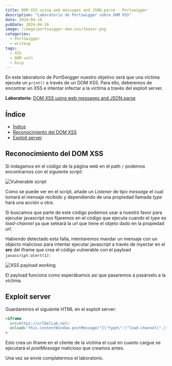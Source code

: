 ```yaml
---
title: DOM XSS using web messages and JSON.parse - Portswigger
description: "Laboratorio de Portswigger sobre DOM XSS"
date: 2024-04-16
pubDate: 2024-04-16
image: /image/portswigger-dom-xss/teaser.png
categories:
  - PortSwigger
  - writeup
tags:
  - XSS
  - DOM vuln
  - bscp
---
```


En este laboratorio de PortSwigger nuestro objetivo será que una víctima ejecute un `print()` a través de un DOM XSS. Para ello, deberemos de encontrar un XSS e intentar infectar a la víctima a través del exploit server.

**Laboratorio**: [DOM XSS using web messages and JSON.parse](https://portswigger.net/web-security/dom-based/controlling-the-web-message-source/lab-dom-xss-using-web-messages-and-json-parse)

## Índice
- [Índice](#índice)
- [Reconocimiento del DOM XSS](#reconocimiento-del-dom-xss)
- [Exploit server](#exploit-server)

<a id="reconocimiento-del-dom-xss"></a>
## Reconocimiento del DOM XSS

Si indagamos en el código de la página web en el path `/` podemos encontrarnos con el siguiente _script_:

![Vulnerable script](/image/portswigger-dom-xss/vulnerableScript.png)

Como se puede ver en el script, añade un _Listener_ de tipo _message_ el cual tomará el mensaje recibido y dependiendo de una propiedad llamada _type_ hará una acción u otra. 

Si buscamos que parte de este código podemos usar a nuestro favor para ejecutar javascript nos fijaremos en el código que ejecuta cuando el _type_ es _load-channel_ ya que seteará la url que tiene el objeto dado en la propiedad _url_.

Habiendo detectado esta falla, intentaremos mandar un mensaje con un objecto malicioso para intentar ejecutar javascript a través de inyectar en el **src** del iframe que crea el código vulnerable con el payload `javascript:alert(1)`:

![XSS payload working](/image/portswigger-dom-xss/xssPayload.png)

El payload funciona como esperábamos así que pasaremos a pasárselo a la víctima.

<a id="exploit-server"></a>
## Exploit server

Guardaremos el siguiente HTML en el exploit server:

```html
<iframe 
  src=https://urlDelLab.net/ 
  onload='this.contentWindow.postMessage("{\"type\":\"load-channel\",\"url\":\"javascript:print()\"}","*")'
>
```

Esto crea un iframe en el cliente de la víctima el cual en cuanto cargue se ejecutará el _postMessage_ malicioso que creamos antes.

Una vez se envíe complatermos el laboratorio.